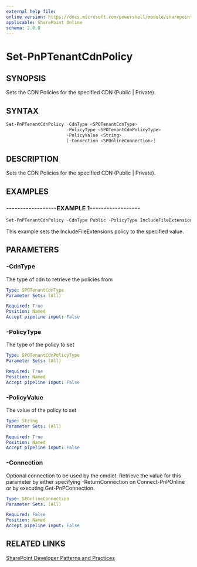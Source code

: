 ```yaml
---
external help file:
online version: https://docs.microsoft.com/powershell/module/sharepoint-pnp/set-pnptenantcdnpolicy
applicable: SharePoint Online
schema: 2.0.0
---
```

# Set-PnPTenantCdnPolicy

## SYNOPSIS
Sets the CDN Policies for the specified CDN (Public | Private).

## SYNTAX

```powershell
Set-PnPTenantCdnPolicy -CdnType <SPOTenantCdnType>
                       -PolicyType <SPOTenantCdnPolicyType>
                       -PolicyValue <String>
                       [-Connection <SPOnlineConnection>]
```

## DESCRIPTION
Sets the CDN Policies for the specified CDN (Public | Private).

## EXAMPLES

### ------------------EXAMPLE 1------------------
```powershell
Set-PnPTenantCdnPolicy -CdnType Public -PolicyType IncludeFileExtensions -PolicyValue "CSS,EOT,GIF,ICO,JPEG,JPG,JS,MAP,PNG,SVG,TTF,WOFF"
```

This example sets the IncludeFileExtensions policy to the specified value.

## PARAMETERS

### -CdnType
The type of cdn to retrieve the policies from

```yaml
Type: SPOTenantCdnType
Parameter Sets: (All)

Required: True
Position: Named
Accept pipeline input: False
```

### -PolicyType
The type of the policy to set

```yaml
Type: SPOTenantCdnPolicyType
Parameter Sets: (All)

Required: True
Position: Named
Accept pipeline input: False
```

### -PolicyValue
The value of the policy to set

```yaml
Type: String
Parameter Sets: (All)

Required: True
Position: Named
Accept pipeline input: False
```

### -Connection
Optional connection to be used by the cmdlet. Retrieve the value for this parameter by either specifying -ReturnConnection on Connect-PnPOnline or by executing Get-PnPConnection.

```yaml
Type: SPOnlineConnection
Parameter Sets: (All)

Required: False
Position: Named
Accept pipeline input: False
```

## RELATED LINKS

[SharePoint Developer Patterns and Practices](https://aka.ms/sppnp)
